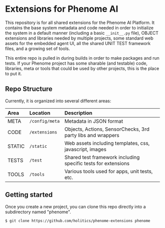 # Extensions for Phenome AI

This repository is for all shared extensions for the Phenome AI Platform. It contains the base system metadata and code needed in order to initialize the system in a default manner (including a basic `__init__.py` file), OBJECT extensions and libraries needed by multiple projects, some standard web assets for the embedded agent UI, all the shared UNIT TEST framework files, and a growing set of tools.

This entire repo is pulled in during builds in order to make packages and run tests. If your Phenome project has some sharable (and testable) code, libraries, meta or tools that could be used by other projects, this is the place to put it.

## Repo Structure

Currently, it is organized into several different areas:

| Area          | Location                  |Description |  
|:---           |:--------------------------|:-------------------           |  
| META          | `/config/meta`              | Metadata in JSON format       |
| CODE          | `/extensions`               | Objects, Actions, SensorChecks, 3rd party libs and wrappers   |
| STATIC        | `/static`                   | Web assets including templates, css, javascript, images|
| TESTS         | `/test`                     | Shared test framework including specific tests for extensions|
| TOOLS         | `/tools`                    | Various tools used for apps, unit tests, etc.|


## Getting started

Once you create a new project, you can clone this repo directly into a subdirectory named "phenome".

```
$ git clone https://github.com/holitics/phenome-extensions phenome
```

